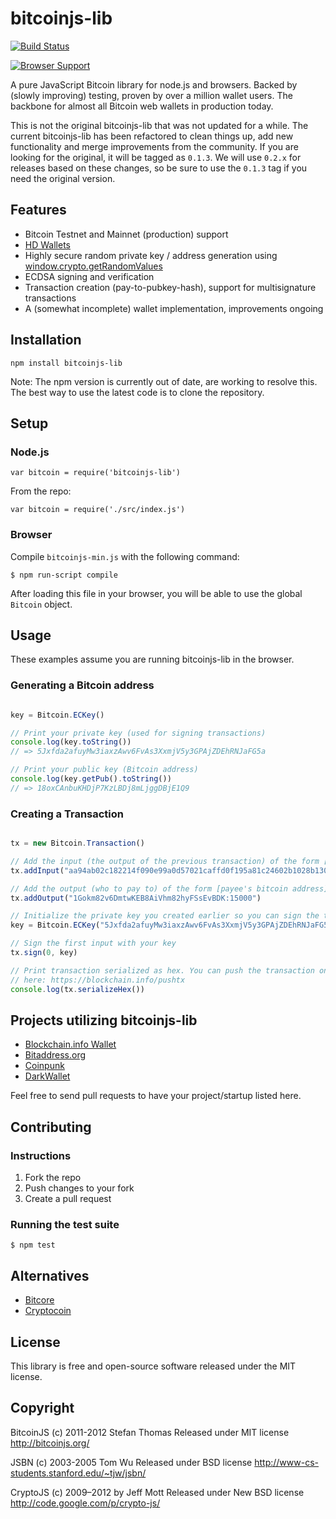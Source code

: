 # bitcoinjs-lib

[![Build Status](https://travis-ci.org/bitcoinjs/bitcoinjs-lib.png?branch=master)](https://travis-ci.org/bitcoinjs/bitcoinjs-lib)

[![Browser Support](https://ci.testling.com/bitcoinjs/bitcoinjs-lib.png)](https://ci.testling.com/bitcoinjs/bitcoinjs-lib)

A pure JavaScript Bitcoin library for node.js and browsers. Backed by (slowly improving) testing, proven by over a million wallet users. The backbone for almost all Bitcoin web wallets in production today.

This is not the original bitcoinjs-lib that was not updated for a while. The current bitcoinjs-lib has been refactored to clean things up, add new functionality and merge improvements from the community. If you are looking for the original, it will be tagged as `0.1.3`. We will use `0.2.x` for releases based on these changes, so be sure to use the `0.1.3` tag if you need the original version.

## Features

- Bitcoin Testnet and Mainnet (production) support
- [HD Wallets](https://github.com/bitcoin/bips/blob/master/bip-0032.mediawiki)
- Highly secure random private key / address generation using [window.crypto.getRandomValues](https://developer.mozilla.org/en-US/docs/Web/API/Window.crypto)
- ECDSA signing and verification
- Transaction creation (pay-to-pubkey-hash), support for multisignature transactions
- A (somewhat incomplete) wallet implementation, improvements ongoing

## Installation

`npm install bitcoinjs-lib`

Note: The npm version is currently out of date, are working to resolve this. The best way to use the latest code is to clone the repository.

## Setup

### Node.js

    var bitcoin = require('bitcoinjs-lib')

From the repo:

    var bitcoin = require('./src/index.js')

### Browser

Compile `bitcoinjs-min.js` with the following command:

    $ npm run-script compile

After loading this file in your browser, you will be able to use the global `Bitcoin` object.

## Usage

These examples assume you are running bitcoinjs-lib in the browser.

### Generating a Bitcoin address

```javascript

key = Bitcoin.ECKey()

// Print your private key (used for signing transactions)
console.log(key.toString())
// => 5Jxfda2afuyMw3iaxzAwv6FvAs3XxmjV5y3GPAjZDEhRNJaFG5a

// Print your public key (Bitcoin address)
console.log(key.getPub().toString())
// => 18oxCAnbuKHDjP7KzLBDj8mLjggDBjE1Q9
```

### Creating a Transaction

```javascript

tx = new Bitcoin.Transaction()

// Add the input (the output of the previous transaction) of the form [previous transaction hash]:[index of the output to use]
tx.addInput("aa94ab02c182214f090e99a0d57021caffd0f195a81c24602b1028b130b63e31:0")

// Add the output (who to pay to) of the form [payee's bitcoin address]:[amount in satoshis]
tx.addOutput("1Gokm82v6DmtwKEB8AiVhm82hyFSsEvBDK:15000")

// Initialize the private key you created earlier so you can sign the transaction
key = Bitcoin.ECKey("5Jxfda2afuyMw3iaxzAwv6FvAs3XxmjV5y3GPAjZDEhRNJaFG5a")

// Sign the first input with your key
tx.sign(0, key)

// Print transaction serialized as hex. You can push the transaction onto the Bitcoin network manually
// here: https://blockchain.info/pushtx
console.log(tx.serializeHex())
```


## Projects utilizing bitcoinjs-lib

- [Blockchain.info Wallet](http://blockchain.info/wallet)
- [Bitaddress.org](https://www.bitaddress.org)
- [Coinpunk](https://coinpunk.com)
- [DarkWallet](https://darkwallet.unsystem.net)

Feel free to send pull requests to have your project/startup listed here.

## Contributing

### Instructions

1. Fork the repo
2. Push changes to your fork  
3. Create a pull request

### Running the test suite 

    $ npm test

## Alternatives

- [Bitcore](https://github.com/bitpay/bitcore)
- [Cryptocoin](https://github.com/cryptocoinjs/cryptocoin)

## License

This library is free and open-source software released under the MIT license.

## Copyright

BitcoinJS (c) 2011-2012 Stefan Thomas
Released under MIT license
http://bitcoinjs.org/

JSBN (c) 2003-2005 Tom Wu
Released under BSD license
http://www-cs-students.stanford.edu/~tjw/jsbn/

CryptoJS (c) 2009–2012 by Jeff Mott
Released under New BSD license
http://code.google.com/p/crypto-js/

